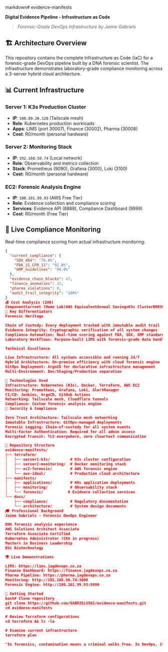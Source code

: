 markdown# evidence-manifests

**Digital Evidence Pipeline - Infrastructure as Code**

> *Forensic-Grade DevOps Infrastructure by Jaime Gabriels*

## 🏗️ **Architecture Overview**

This repository contains the complete Infrastructure as Code (IaC) for a forensic-grade DevOps pipeline built by a DNA forensic scientist. The infrastructure demonstrates laboratory-grade compliance monitoring across a 3-server hybrid cloud architecture.

## 📊 **Current Infrastructure**

### **Server 1: K3s Production Cluster**
- **IP**: `100.89.26.128` (Tailscale mesh)
- **Role**: Kubernetes production workloads
- **Apps**: LIMS (port 30007), Finance (30002), Pharma (30008)
- **Cost**: R0/month (personal hardware)

### **Server 2: Monitoring Stack** 
- **IP**: `192.168.50.74` (Local network)
- **Role**: Observability and metrics collection
- **Stack**: Prometheus (9090), Grafana (3000), Loki (3100)
- **Cost**: R0/month (personal hardware)

### **EC2: Forensic Analysis Engine**
- **IP**: `100.101.99.93` (AWS Free Tier)
- **Role**: Evidence collection and compliance scoring
- **Services**: Evidence API (8888), Compliance Dashboard (9999)
- **Cost**: R0/month (Free Tier)

## 🔬 **Live Compliance Monitoring**

Real-time compliance scoring from actual infrastructure monitoring:
```json
{
  "current_compliance": {
    "SOX_404": "78.0%",
    "FDA_21_CFR_11": "92.0%", 
    "GMP_Guidelines": "94.0%"
  },
  "evidence_chain_blocks": 47,
  "finance_anomalies": 32,
  "pharma_violations": 0,
  "audit_trail_integrity": "100%"
}
💰 Cost Analysis (ZAR)
ComponentCurrent (Home Lab)AWS EquivalentAnnual SavingsK3s ClusterR0R30,000R30,000Monitoring StackR0R18,000R18,000Forensic EngineR0R4,800R4,800TotalR0R52,800R52,800
🎯 Key Differentiators
Forensic Heritage

Chain of Custody: Every deployment tracked with immutable audit trail
Evidence Integrity: Cryptographic verification of all system changes
Compliance Automation: Real-time scoring against FDA, SOX, GMP standards
Laboratory Workflows: Purpose-built LIMS with forensic-grade data handling

Technical Excellence

Live Infrastructure: All systems accessible and running 24/7
Hybrid Architecture: On-premise efficiency with cloud forensic engine
GitOps Deployment: ArgoCD for declarative infrastructure management
Multi-Environment: Dev/Staging/Production separation

🚀 Technologies Used
Infrastructure: Kubernetes (K3s), Docker, Terraform, AWS EC2
Monitoring: Prometheus, Grafana, Loki, AlertManager
CI/CD: Jenkins, ArgoCD, GitHub Actions
Networking: Tailscale mesh, Cloudflare tunnels
Compliance: Custom forensic analysis engine
🔐 Security & Compliance

Zero Trust Architecture: Tailscale mesh networking
Immutable Infrastructure: GitOps-managed deployments
Forensic Logging: Chain-of-custody for all system events
Multi-Factor Authentication: Required for all admin access
Encrypted Transit: TLS everywhere, zero cleartext communication

📁 Repository Structure
evidence-manifests/
├── terraform/
│   ├── server1-k3s/         # K3s cluster configuration
│   ├── server2-monitoring/  # Docker monitoring stack  
│   ├── ec2-forensic/        # AWS forensic engine
│   └── aws-ideal/           # Production cloud architecture
├── manifests/
│   ├── applications/        # K8s application deployments
│   ├── monitoring/          # Observability stack
│   └── forensic/           # Evidence collection services
└── docs/
    ├── compliance/          # Regulatory documentation
    └── architecture/        # System design documents
🎓 Professional Background
Jaime Gabriels - Forensic DevOps Engineer

DNA forensic analysis experience
AWS Solutions Architect Associate
Terraform Associate Certified
Kubernetes Administrator (CKA in progress)
Masters in Business Leadership
BSc Biotechnology

🌍 Live Demonstrations

LIMS: https://lims.jagdevops.co.za
Finance Dashboard: https://finance.jagdevops.co.za
Pharma Pipeline: https://pharma.jagdevops.co.za
Monitoring: http://192.168.50.74:3000
Forensic Engine: http://100.101.99.93:9999

🚀 Getting Started
bash# Clone repository
git clone https://github.com/GABRIELS562/evidence-manifests.git
cd evidence-manifests

# Review Terraform configurations
cd terraform && ls -la

# Examine current infrastructure
terraform plan

"In forensics, contamination means a criminal walks free. In DevOps, it means production goes down. Neither is acceptable."
